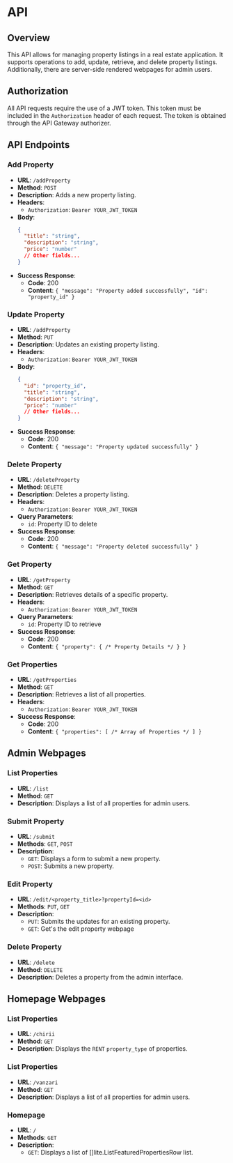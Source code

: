 # API

## Overview

This API allows for managing property listings in a real estate application. It supports operations to add, update, retrieve, and delete property listings. Additionally, there are server-side rendered webpages for admin users.

## Authorization

All API requests require the use of a JWT token. This token must be included in the `Authorization` header of each request. The token is obtained through the API Gateway authorizer.

## API Endpoints

### Add Property

- **URL**: `/addProperty`
- **Method**: `POST`
- **Description**: Adds a new property listing.
- **Headers**:
  - `Authorization`: `Bearer YOUR_JWT_TOKEN`
- **Body**:
  ```json
  {
    "title": "string",
    "description": "string",
    "price": "number"
    // Other fields...
  }
  ```
- **Success Response**:
  - **Code**: 200
  - **Content**: `{ "message": "Property added successfully", "id": "property_id" }`

### Update Property

- **URL**: `/addProperty`
- **Method**: `PUT`
- **Description**: Updates an existing property listing.
- **Headers**:
  - `Authorization`: `Bearer YOUR_JWT_TOKEN`
- **Body**:
  ```json
  {
    "id": "property_id",
    "title": "string",
    "description": "string",
    "price": "number"
    // Other fields...
  }
  ```
- **Success Response**:
  - **Code**: 200
  - **Content**: `{ "message": "Property updated successfully" }`

### Delete Property

- **URL**: `/deleteProperty`
- **Method**: `DELETE`
- **Description**: Deletes a property listing.
- **Headers**:
  - `Authorization`: `Bearer YOUR_JWT_TOKEN`
- **Query Parameters**:
  - `id`: Property ID to delete
- **Success Response**:
  - **Code**: 200
  - **Content**: `{ "message": "Property deleted successfully" }`

### Get Property

- **URL**: `/getProperty`
- **Method**: `GET`
- **Description**: Retrieves details of a specific property.
- **Headers**:
  - `Authorization`: `Bearer YOUR_JWT_TOKEN`
- **Query Parameters**:
  - `id`: Property ID to retrieve
- **Success Response**:
  - **Code**: 200
  - **Content**: `{ "property": { /* Property Details */ } }`

### Get Properties

- **URL**: `/getProperties`
- **Method**: `GET`
- **Description**: Retrieves a list of all properties.
- **Headers**:
  - `Authorization`: `Bearer YOUR_JWT_TOKEN`
- **Success Response**:
  - **Code**: 200
  - **Content**: `{ "properties": [ /* Array of Properties */ ] }`

## Admin Webpages

### List Properties

- **URL**: `/list`
- **Method**: `GET`
- **Description**: Displays a list of all properties for admin users.

### Submit Property

- **URL**: `/submit`
- **Methods**: `GET`, `POST`
- **Description**:
  - `GET`: Displays a form to submit a new property.
  - `POST`: Submits a new property.

### Edit Property

- **URL**: `/edit/<property_title>?propertyId=<id>`
- **Methods**: `PUT`, `GET`
- **Description**:
  - `PUT`: Submits the updates for an existing property.
  - `GET`: Get's the edit property webpage

### Delete Property

- **URL**: `/delete`
- **Method**: `DELETE`
- **Description**: Deletes a property from the admin interface.

## Homepage Webpages

### List Properties

- **URL**: `/chirii`
- **Method**: `GET`
- **Description**: Displays the `RENT` `property_type` of properties.

### List Properties

- **URL**: `/vanzari`
- **Method**: `GET`
- **Description**: Displays a list of all properties for admin users.

### Homepage

- **URL**: `/`
- **Methods**: `GET`
- **Description**:
  - `GET`: Displays a list of []lite.ListFeaturedPropertiesRow list.
